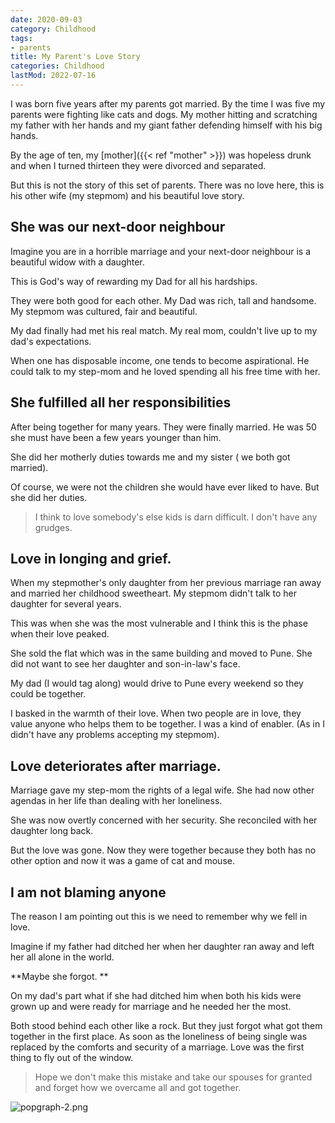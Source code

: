 ```yaml
---
date: 2020-09-03
category: Childhood
tags:
- parents
title: My Parent's Love Story
categories: Childhood
lastMod: 2022-07-16
---
```

I was born five years after my parents got married. By the time I was five my parents were fighting like cats and dogs. My mother hitting and scratching my father with her hands and my giant father defending himself with his big hands.

By the age of ten, my [mother]({{< ref "mother" >}}) was hopeless drunk and when I turned thirteen they were divorced and separated. 

But this is not the story of this set of parents. There was no love here, this is his other wife (my stepmom) and his beautiful love story.

## She was our next-door neighbour

Imagine you are in a horrible marriage and your next-door neighbour is a beautiful widow with a daughter.

This is God's way of rewarding my Dad for all his hardships. 

They were both good for each other. My Dad was rich, tall and handsome. My stepmom was cultured, fair and beautiful.

My dad finally had met his real match. My real mom, couldn't live up to my dad's expectations.

When one has disposable income, one tends to become aspirational. He could talk to my step-mom and he loved spending all his free time with her. 

## She fulfilled all her responsibilities 

After being together for many years. They were finally married. He was 50 she must have been a few years younger than him.

She did her motherly duties towards me and my sister ( we both got married).

Of course, we were not the children she would have ever liked to have. But she did her duties. 

> I think to love somebody's else kids is darn difficult. I don't have any grudges. 

## Love in longing and grief.

When my stepmother's only daughter from her previous marriage ran away and married her childhood sweetheart. My stepmom didn't talk to her daughter for several years. 

This was when she was the most vulnerable and I think this is the phase when their love peaked. 

She sold the flat which was in the same building and moved to Pune. She did not want to see her daughter and son-in-law's face. 

My dad (I would tag along) would drive to Pune every weekend so they could be together. 

I basked in the warmth of their love. When two people are in love, they value anyone who helps them to be together. I was a kind of enabler. (As in I didn't have any problems accepting my stepmom).

## Love deteriorates after marriage.

Marriage gave my step-mom the rights of a legal wife. She had now other agendas in her life than dealing with her loneliness. 

She was now overtly concerned with her security. She reconciled with her daughter long back.

But the love was gone. Now they were together because they both has no other option and now it was a game of cat and mouse. 

## I am not blaming anyone 

The reason I am pointing out this is we need to remember why we fell in love. 

Imagine if my father had ditched her when her daughter ran away and left her all alone in the world. 

**Maybe she forgot. **

On my dad's part what if she had ditched him when both his kids were grown up and were ready for marriage and he needed her the most.

Both stood behind each other like a rock. But they just forgot what got them together in the first place. As soon as the loneliness of being single was replaced by the comforts and security of a marriage. Love was the first thing to fly out of the window.

> Hope we don't make this mistake and take our spouses for granted and forget how we overcame all and got together.

![popgraph-2.png](https://manojnayak.mataroa.blog/images/f8fcc411.png)
